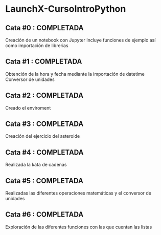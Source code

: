 # LaunchX-CursoIntroPython

## Cata #0 : COMPLETADA
Creación de un notebook con Jupyter 
Incluye funciones de ejemplo así como importación de librerias


## Cata #1 : COMPLETADA
Obtención de la hora y fecha mediante la importación de datetime
Conversor de unidades


## Cata #2 : COMPLETADA
Creado el enviroment


## Cata #3 : COMPLETADA
Creación del ejercicio del asteroide


## Cata #4 : COMPLETADA
Realizada la kata de cadenas

## Cata #5 : COMPLETADA
Realizadas las diferentes operaciones matemáticas y el conversor de unidades

## Cata #6 : COMPLETADA
Exploración de las diferentes funciones con las que cuentan las listas
